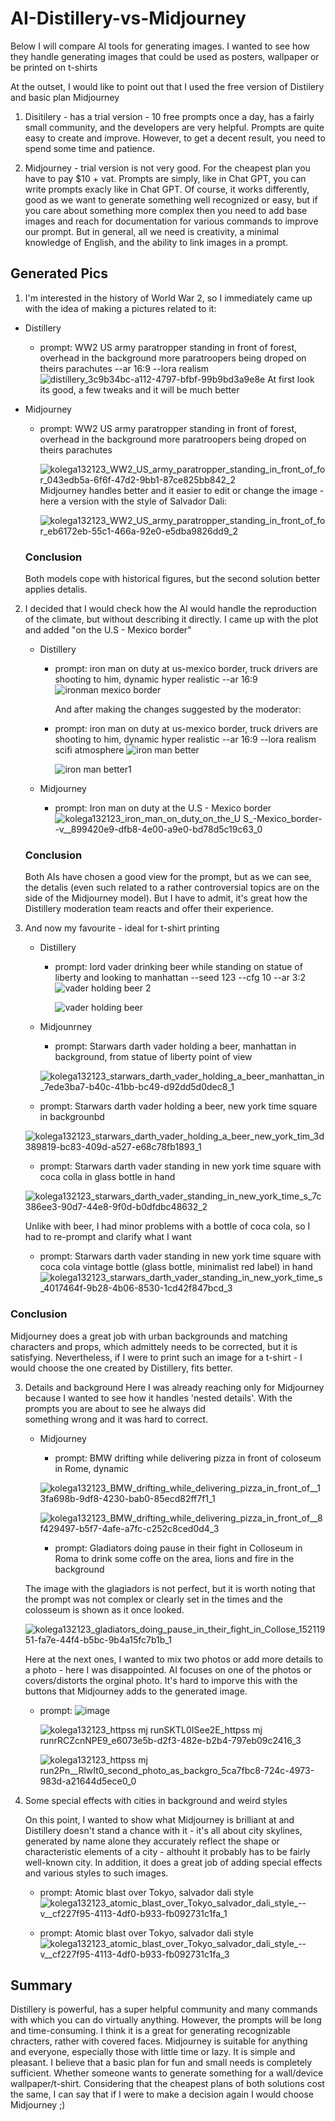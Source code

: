 # AI-Distillery-vs-Midjourney
Below I will compare AI tools for generating images. I wanted to see how they handle generating images that could be used as posters, wallpaper or be printed on t-shirts

At the outset, I would like to point out that I used the free version of Distilery and basic plan Midjourney

1. Disitilery - has a trial version - 10 free prompts once a day, has a fairly small community, and the developers are very helpful. Prompts are quite easy to create and improve. However, to get a decent result, you need to spend some time and patience.

2. Midjourney - trial version is not very good. For the cheapest plan you have to pay $10 + vat. Prompts are simply, like in Chat GPT, you can write prompts exacly like in Chat GPT. Of course, it works differently, good as we want to generate something well recognized or easy, but if you care about something more complex then you need to add base images and reach for documentation for various commands to improve our prompt. But in general, all we need is creativity, a minimal knowledge of English, and the ability to link images in a prompt.

## Generated Pics
1. I'm interested in the history of World War 2, so I immediately came up with the idea of making a pictures related to it:
  - Distillery
    - prompt: WW2 US army paratropper standing in front of forest, overhead in the background more paratroopers being droped on theirs parachutes --ar 16:9 --lora realism
      ![distillery_3c9b34bc-a112-4797-bfbf-99b9bd3a9e8e](https://github.com/gajdam/AI-Distillery-vs-Midjourney/assets/116645010/456886b3-36b7-46a2-af3d-b4f42354c358)
      At first look its good, a few tweaks and it will be much better

  - Midjourney
    - prompt: WW2 US army paratropper standing in front of forest, overhead in the background more paratroopers being droped on theirs parachutes
      
      ![kolega132123_WW2_US_army_paratropper_standing_in_front_of_for_043edb5a-6f6f-47d2-9bb1-87ce825bb842_2](https://github.com/gajdam/AI-Distillery-vs-Midjourney/assets/116645010/0d31878b-8bd3-4027-937d-210f89da8e78)
      Midjourney handles better and it easier to edit or change the image - here a version with the style of Salvador Dali:
      
      ![kolega132123_WW2_US_army_paratropper_standing_in_front_of_for_eb6172eb-55c1-466a-92e0-e5dba9826dd9_2](https://github.com/gajdam/AI-Distillery-vs-Midjourney/assets/116645010/148c0ced-4224-4d14-abe2-084d0fa68a06)

    ### Conclusion
    Both models cope with historical figures, but the second solution better applies detalis.

2. I decided that I would check how the AI would handle the reproduction of the climate, but without describing it directly. I came up with the plot and added "on the U.S - Mexico border"
   - Distillery
     - prompt: iron man on duty at us-mexico border, truck drivers are shooting to him, dynamic hyper realistic --ar 16:9
       ![ironman mexico border](https://github.com/gajdam/AI-Distillery-vs-Midjourney/assets/116645010/fe46069c-b5a1-4144-a98b-a9108e290987)

       And after making the changes suggested by the moderator:
     - prompt: iron man on duty at us-mexico border, truck drivers are shooting to him, dynamic hyper realistic --ar 16:9 --lora realism scifi atmosphere
       ![iron man better](https://github.com/gajdam/AI-Distillery-vs-Midjourney/assets/116645010/1561ccd3-8839-431a-b5bc-9ffe67f7436f)

       ![iron man better1](https://github.com/gajdam/AI-Distillery-vs-Midjourney/assets/116645010/2882a54c-5393-4f8c-9b18-c4210d8c1f59)

    - Midjourney
      - prompt: Iron man on duty at the U.S - Mexico border
      ![kolega132123_iron_man_on_duty_on_the_U S_-_Mexico_border_--v__899420e9-dfb8-4e00-a9e0-bd78d5c19c63_0](https://github.com/gajdam/AI-Distillery-vs-Midjourney/assets/116645010/f7db15ad-817d-4efe-9b76-e0f58bd8d783)

    ### Conclusion
    Both AIs have chosen a good view for the prompt, but as we can see, the detalis (even such related to a rather controversial topics are on the side of the Midjourney model). But I have to admit, it's      great how the Distillery moderation team reacts and offer their experience.

3. And now my favourite - ideal for t-shirt printing
   - Distillery
     - prompt:  lord vader drinking beer while standing on statue of liberty and looking to manhattan --seed 123 --cfg 10 --ar 3:2
       ![vader holding beer 2](https://github.com/gajdam/AI-Distillery-vs-Midjourney/assets/116645010/0b780327-ad51-4a16-8e0d-9d3c2fa4fc06)

       ![vader holding beer](https://github.com/gajdam/AI-Distillery-vs-Midjourney/assets/116645010/b79c5708-fde7-47e2-88e0-403f4a97bdfe)

   - Midjounrney
     - prompt: Starwars darth vader holding a beer, manhattan in background, from statue of liberty point of view
       
      ![kolega132123_starwars_darth_vader_holding_a_beer_manhattan_in_7ede3ba7-b40c-41bb-bc49-d92dd5d0dec8_1](https://github.com/gajdam/AI-Distillery-vs-Midjourney/assets/116645010/e3a11e86-0400-4e06-9990-bbe5946ba2fa)

    - prompt: Starwars darth vader holding a beer, new york time square in backgrounbd
      
    ![kolega132123_starwars_darth_vader_holding_a_beer_new_york_tim_3d389819-bc83-409d-a527-e68c78fb1893_1](https://github.com/gajdam/AI-Distillery-vs-Midjourney/assets/116645010/99d486fb-fc6c-448a-9940-da44a26d8285)

   - prompt: Starwars darth vader standing in new york time square with coca colla in glass bottle in hand
     
    ![kolega132123_starwars_darth_vader_standing_in_new_york_time_s_7c386ee3-90d7-44e8-9f0d-b0dfdbc48632_2](https://github.com/gajdam/AI-Distillery-vs-Midjourney/assets/116645010/033d7d8c-71c5-4d33-92ee-ad74ad27ab58)

    Unlike with beer, I had minor problems with a bottle of coca cola, so I had to re-prompt and clarify what I want

   - prompt: Starwars darth vader standing in new york time square with coca cola vintage bottle (glass bottle, minimalist red label) in hand
     ![kolega132123_starwars_darth_vader_standing_in_new_york_time_s_4017464f-9b28-4b06-8530-1cd42f847bcd_3](https://github.com/gajdam/AI-Distillery-vs-Midjourney/assets/116645010/fc9b6af1-0769-4209-a2a4-c6333450c0a7)

### Conclusion
Midjourney does a great job with urban backgrounds and matching characters and props, which admittely needs to be corrected, but it is satisfying. Nevertheless, if I were to print such an image for a t-shirt - I would choose the one created by Distillery, fits better.
  
3. Details and background
   Here I was already reaching only for Midjourney because I wanted to see how it          handles 'nested details'. With the prompts you are about to see he always did       
   something wrong and it was hard to correct. 
   
   - Midjourney
     - prompt: BMW drifting while delivering pizza in front of coloseum in Rome, dynamic
    
     ![kolega132123_BMW_drifting_while_delivering_pizza_in_front_of__13fa698b-9df8-4230-bab0-85ecd82ff7f1_1](https://github.com/gajdam/AI-Distillery-vs-Midjourney/assets/116645010/9e3727c7-053d-4e34-9b99-71eb1ff28079)

     ![kolega132123_BMW_drifting_while_delivering_pizza_in_front_of__8f429497-b5f7-4afe-a7fc-c252c8ced0d4_3](https://github.com/gajdam/AI-Distillery-vs-Midjourney/assets/116645010/2fcfdfef-2006-42a9-a391-44e8b91d2f64)

     - prompt: Gladiators doing pause in their fight in Colloseum in Roma to drink some coffe on the area, lions and fire in the background

    The image with the glagiadors is not perfect, but it is worth noting that the 
    prompt was not complex or clearly set in the times and the colosseum is shown as it 
    once looked. 

    ![kolega132123_gladiators_doing_pause_in_their_fight_in_Collose_15211951-fa7e-44f4-b5bc-9b4a15fc7b1b_1](https://github.com/gajdam/AI-Distillery-vs-Midjourney/assets/116645010/74b75945-22e4-4da8-853d-13fd01fe3057)


    Here at the next ones, I wanted to mix two photos or add more details to a photo - 
    here I was disappointed. AI focuses on one of the photos or covers/distorts the 
    orginal photo. It's hard to imporve this with the buttons that Midjourney adds to 
    the generated image.

   - prompt: ![image](https://github.com/gajdam/AI-Distillery-vs-Midjourney/assets/116645010/bd045763-5212-4342-8a16-bf8391b3bcea)
  
     ![kolega132123_httpss mj runSKTL0ISee2E_httpss mj runrRCZcnNPE9_e6073e5b-d2f3-482e-b2b4-797eb09c2416_3](https://github.com/gajdam/AI-Distillery-vs-Midjourney/assets/116645010/de96bdd0-1d0f-4371-87e3-21848eab64b6)

     ![kolega132123_httpss mj run2Pn__RlwIt0_second_photo_as_backgro_5ca7fbc8-724c-4973-983d-a21644d5ece0_0](https://github.com/gajdam/AI-Distillery-vs-Midjourney/assets/116645010/2e0b527f-d3d1-45b8-8d23-d540e73a69c8)

5. Some special effects with cities in background and weird styles

   On this point, I wanted to show what Midjourney is brilliant at and Distillery 
   doesn't stand a chance with it - it's all about city skylines, generated by name 
   alone they accurately reflect the shape or characteristic elements of a city - 
   althouht it probably has to be fairly well-known city. In addition, it does a great 
   job of adding special effects and various styles to such images.

     - prompt: Atomic blast over Tokyo, salvador dali style
       ![kolega132123_atomic_blast_over_Tokyo_salvador_dali_style_--v__cf227f95-4113-4df0-b933-fb092731c1fa_1](https://github.com/gajdam/AI-Distillery-vs-Midjourney/assets/116645010/eced4869-a795-4420-9eee-ef537bd125b8)

     - prompt: Atomic blast over Tokyo, salvador dali style
       ![kolega132123_atomic_blast_over_Tokyo_salvador_dali_style_--v__cf227f95-4113-4df0-b933-fb092731c1fa_3](https://github.com/gajdam/AI-Distillery-vs-Midjourney/assets/116645010/8c912473-e0e2-492d-901e-07e21f47c58d)


## Summary

Distillery is powerful, has a super helpful community and many commands with which you can do virtually anything. However, the prompts will be long and time-consuming. I think it is a great for generating recognizable chracters, rather with covered faces.
Midjourney is suitable for anything and everyone, especially those with little time or lazy. It is simple and pleasant. I believe that a basic plan for fun and small needs is completely sufficient. Whether someone wants to generate something for a wall/device wallpaper/t-shirt. Considering that the cheapest plans of both solutions cost the same, I can say that if I were to make a decision again I would choose Midjourney ;)

      



